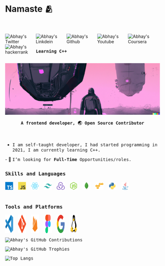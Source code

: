 # Namaste 🫂
<br><br>
<a href="https://twitter.com/abhayprajapati_">
  <img align="left" alt="Abhay's Twitter" width="100px" src="https://img.shields.io/badge/Twitter-1DA1F2?style=for-the-badge&logo=Twitter&logoColor=white" />
</a>
<a href="https://www.linkedin.com/in/theabhayprajapati/">
  <img align="left" alt="Abhay's Linkdein" width="100px" src="https://img.shields.io/badge/Linkedin-0A66C2?style=for-the-badge&logo=Linkedin&logoColor=white" />
</a>
<a href="https://github.com/theabhayprajapati">
  <img align="left" alt="Abhay's Github" width="100px" src="https://img.shields.io/badge/Github-181717?style=for-the-badge&logo=Github&logoColor=white" />
</a>
<a href="https://www.youtube.com/channel/UCUrQHSjXEAyboKLN_M0w0Mg">
  <img align="left" alt="Abhay's Youtube" width="100px" src="https://img.shields.io/badge/YouTube-FF0000?style=for-the-badge&logo=YouTube&logoColor=white" />
</a>
<a href="https://www.coursera.org/user/5fd2346b0ff4809a30a01f0f24e52630">
  <img align="left" alt="Abhay's Coursera" width="100px" src="https://img.shields.io/badge/Coursera-0056D2?style=for-the-badge&logo=Coursera&logoColor=white" />
</a> 
<a href="https://leetcode.com/abhayprajapati/">
  <img align="left" alt="Abhay's hackerrank" width="100px" src="https://img.shields.io/badge/LeetCode-000000?style=for-the-badge&logo=LeetCode&logoColor=#d16c06" />
</a> 
<br><br>

<strong>
<samp>
Learning C++
</samp>
</strong> 
<br><br>

![created with dalle](https://github.com/theabhayprajapati/theabhayprajapati/raw/main/twitter%20header%20X%20Dalle.png "@createwithDalle")
<center>
<strong>
<samp>A frontend developer, 🌏 Open Source Contributor </samp>
</strong>
</center>
<br><br>

- <samp>I am self-taught developer, I had started           programming in 2021, I am currently learning C++.
</samp>
- 💼 <samp>I’m looking for <strong>Full-Time</strong> Opportunities/roles.

##
<h3><b><samp>Skills and Languages</samp></b></h3>
<div style="display:flex; gap:1rem">
<!-- typescript -->
<img align="left" alt="Typescript" width="26px" src="https://raw.githubusercontent.com/devicons/devicon/master/icons/typescript/typescript-original.svg" />
<!-- javascript -->
<img align="left" alt="Javascript" width="26px" src="https://raw.githubusercontent.com/devicons/devicon/master/icons/javascript/javascript-original.svg" />
<!-- react -->
<img align="left" alt="React" width="26px" src="https://raw.githubusercontent.com/devicons/devicon/master/icons/react/react-original.svg" />

<!-- tailwindcss -->
<img align="left" alt="Tailwindcss" width="26px" src="https://raw.githubusercontent.com/devicons/devicon/master/icons/tailwindcss/tailwindcss-plain.svg" />

<!-- redux -->
<img align="left" alt="Redux" width="26px" src="https://raw.githubusercontent.com/devicons/devicon/master/icons/redux/redux-original.svg" />
<!-- nodejs -->
<img align="left" alt="Nodejs" width="26px" src="https://raw.githubusercontent.com/devicons/devicon/master/icons/nodejs/nodejs-original.svg" />
<!-- express --> 
<!-- mongodb -->
<img align="left" alt="MongoDB" width="26px" src="https://raw.githubusercontent.com/devicons/devicon/master/icons/mongodb/mongodb-original.svg" />
<!-- AWS -->
<img align="left" alt="AWS" width="26px" src="https://raw.githubusercontent.com/devicons/devicon/master/icons/amazonwebservices/amazonwebservices-original.svg" />
<!-- docker -->
<!-- py -->
<img align="left" alt="Python" width="26px" src="https://raw.githubusercontent.com/devicons/devicon/master/icons/python/python-original.svg" />
<!-- java -->
<img align="left" alt="Java" width="26px" src="https://raw.githubusercontent.com/devicons/devicon/master/icons/java/java-original.svg" />

</div>
<br>

##
<h3><b><samp>Tools and Platforms</samp></b></h3>
<div style="display:flex; gap:1rem">
<!-- vscode -->
<img align="left" alt="VSCode" width="26px" src="https://raw.githubusercontent.com/devicons/devicon/master/icons/vscode/vscode-original.svg" />
<!-- git -->
<img align="left" alt="Git" width="26px" src="https://raw.githubusercontent.com/devicons/devicon/master/icons/git/git-original.svg" />
<!-- firebase -->
<img align="left" alt="Firebase" width="26px" src="https://raw.githubusercontent.com/devicons/devicon/master/icons/firebase/firebase-plain.svg" />
<!-- heroku --><!-- figma -->
<img align="left" alt="Figma" width="26px" src="https://raw.githubusercontent.com/devicons/devicon/master/icons/figma/figma-original.svg" />
<!-- google -->
<img align="left" alt="Google" width="26px" src="https://raw.githubusercontent.com/devicons/devicon/master/icons/google/google-original.svg" />
<!-- linux -->
<img align="left" alt="Linux" width="26px" src="https://raw.githubusercontent.com/devicons/devicon/master/icons/linux/linux-original.svg" />

<br><br>
</div>
 

![Abhay's GitHub Contributions](https://github-readme-stats.vercel.app/api?username=theabhayprajapati&show_icons=true&theme=tokyonight)

![Abhay's GitHub Trophies](https://github-profile-trophy.vercel.app/?username=theabhayprajapati&theme=onedark&no-bg=true&no-frame=false)

![Top Langs](https://github-readme-stats.vercel.app/api/top-langs/?username=theabhayprajapati&layout=compact&theme=tokyonight)
 